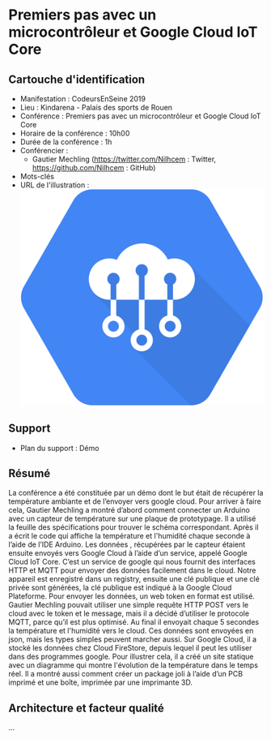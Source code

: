 # Premiers pas avec un microcontrôleur et Google Cloud IoT Core

## Cartouche d'identification

 - Manifestation : CodeursEnSeine 2019
 - Lieu : Kindarena - Palais des sports de Rouen
 - Conférence : Premiers pas avec un microcontrôleur et Google Cloud IoT Core
 - Horaire de la conférence : 10h00
 - Durée de la conférence : 1h
 - Conférencier :
   - Gautier Mechling (https://twitter.com/Nilhcem : Twitter, https://github.com/Nilhcem : GitHub)
 - Mots-clés
 - URL de l'illustration : ![Cloud IoT Core Logo](cloudIotCoreLogo.png)

## Support
 - Plan du support : Démo

## Résumé

La conférence a été constituée par un démo dont le but était de récupérer la température ambiante et de l’envoyer vers google cloud. Pour arriver à faire cela, Gautier Mechling a montré d’abord comment connecter un Arduino avec un capteur de température sur une plaque de prototypage. Il a utilisé la feuille des spécifications pour trouver le schéma correspondant. Après il a écrit le code qui affiche la température et l'humidité chaque seconde à l’aide de l’IDE Arduino. Les données , récupérées par le capteur étaient ensuite envoyés vers Google Cloud à l’aide d’un service, appelé Google Cloud IoT Core. C’est un service de google qui nous fournit des interfaces HTTP et MQTT pour envoyer des données facilement dans le cloud. Notre appareil est enregistré dans un registry, ensuite une clé publique et une clé privée sont générées, la clé publique est indiqué à la Google Cloud Plateforme. Pour envoyer les données, un web token en format est utilisé. Gautier Mechling pouvait utiliser une simple requête HTTP POST vers le cloud avec le token et le message, mais il a décidé d’utiliser le protocole MQTT, parce qu’il est plus optimisé. Au final il envoyait chaque 5 secondes la température et l'humidité vers le cloud. Ces données sont envoyées en json, mais les types simples peuvent marcher aussi. Sur Google Cloud, il a stocké les données chez Cloud FireStore, depuis lequel il peut les utiliser dans des programmes google. Pour illustrer cela, il a créé un site statique avec un diagramme qui montre l'évolution de la température dans le temps réel.  Il a montré aussi comment créer un package joli à l’aide d’un PCB imprimé et une boîte, imprimée par une imprimante 3D.


## Architecture et facteur qualité
...
